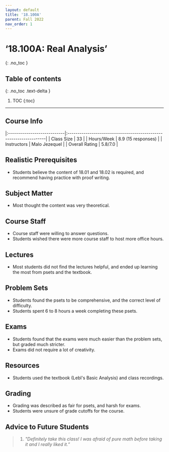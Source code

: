 ```yaml
---
layout: default
title: '18.100A'
parent: Fall 2022
nav_order: 1
---
```


# ‘18.100A: Real Analysis’
{: .no_toc }

## Table of contents
{: .no_toc .text-delta }

1. TOC
{:toc}

---

## Course Info

|:----------------------------|:-------------------------------------------------------------------|
| Class Size    		| 33                                                            		|
| Hours/Week        	| 8.9 (15 responses)                                          	| 
| Instructors         	| Malo Jezequel					|
| Overall Rating	| 5.8/7.0						|

## Realistic Prerequisites
* Students believe the content of 18.01 and 18.02 is required, and recommend having practice with proof writing. 

## Subject Matter
* Most thought the content was very theoretical.

## Course Staff
* Course staff were willing to answer questions. 
* Students wished there were more course staff to host more office hours. 

## Lectures
* Most students did not find the lectures helpful, and ended up learning the most from psets and the textbook. 

## Problem Sets
* Students found the psets to be comprehensive, and the correct level of difficulty. 
* Students spent 6 to 8 hours a week completing these psets.

## Exams
* Students found that the exams were much easier than the problem sets, but graded much stricter.
* Exams did not require a lot of creativity.

## Resources
* Students used the textbook (Lebl's Basic Analysis) and class recordings. 

## Grading
* Grading was described as fair for psets, and harsh for exams. 
* Students were unsure of grade cutoffs for the course.

## Advice to Future Students
> 1. *"Definitely take this class! I was afraid of pure math before taking it and I really liked it.”*
